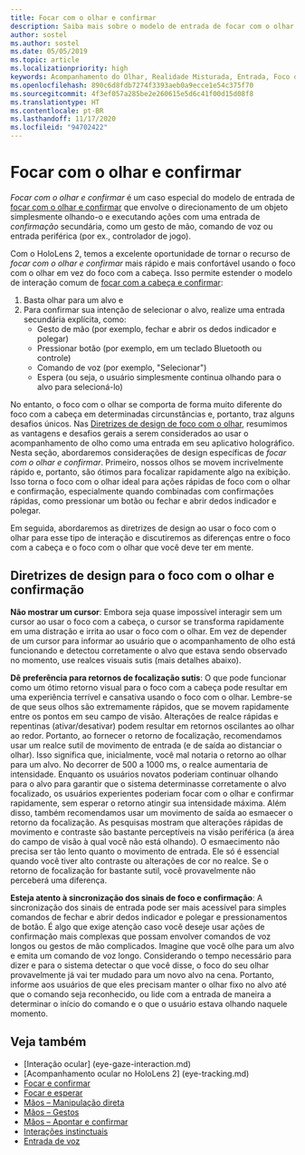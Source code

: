 ```yaml
---
title: Focar com o olhar e confirmar
description: Saiba mais sobre o modelo de entrada de focar com o olhar e confirmar, um tipo de focar e confirmar em que focar é olhar para um objeto.
author: sostel
ms.author: sostel
ms.date: 05/05/2019
ms.topic: article
ms.localizationpriority: high
keywords: Acompanhamento do Olhar, Realidade Misturada, Entrada, Foco do Olhar, Direcionamento de Foco, HoloLens 2, Seleção baseada no Olhar, headset de realidade misturada, headset do windows mixed reality, headset de realidade virtual, HoloLens, MRTK, Kit de Ferramentas de Realidade Misturada, foco
ms.openlocfilehash: 890c6d8fdb7274f3393aeb0a9ecce1e54c375f70
ms.sourcegitcommit: 4f3ef057a285be2e260615e5d6c41f00d15d08f8
ms.translationtype: HT
ms.contentlocale: pt-BR
ms.lasthandoff: 11/17/2020
ms.locfileid: "94702422"
---
```

# <a name="eye-gaze-and-commit"></a>Focar com o olhar e confirmar
_Focar com o olhar e confirmar_ é um caso especial do modelo de entrada de [focar com o olhar e confirmar](gaze-and-commit.md) que envolve o direcionamento de um objeto simplesmente olhando-o e executando ações com uma entrada de _confirmação_ secundária, como um gesto de mão, comando de voz ou entrada periférica (por ex., controlador de jogo). 

Com o HoloLens 2, temos a excelente oportunidade de tornar o recurso de _focar com o olhar e confirmar_ mais rápido e mais confortável usando o foco com o olhar em vez do foco com a cabeça. Isso permite estender o modelo de interação comum de [focar com a cabeça e confirmar](gaze-and-commit.md): 
1. Basta olhar para um alvo e 
2. Para confirmar sua intenção de selecionar o alvo, realize uma entrada secundária explícita, como:  
   - Gesto de mão (por exemplo, fechar e abrir os dedos indicador e polegar)
   - Pressionar botão (por exemplo, em um teclado Bluetooth ou controle)
   - Comando de voz (por exemplo, "Selecionar")
   - Espera (ou seja, o usuário simplesmente continua olhando para o alvo para selecioná-lo)

No entanto, o foco com o olhar se comporta de forma muito diferente do foco com a cabeça em determinadas circunstâncias e, portanto, traz alguns desafios únicos. Nas [Diretrizes de design de foco com o olhar](eye-tracking.md), resumimos as vantagens e desafios gerais a serem considerados ao usar o acompanhamento de olho como uma entrada em seu aplicativo holográfico. Nesta seção, abordaremos considerações de design específicas de _focar com o olhar e confirmar_.
Primeiro, nossos olhos se movem incrivelmente rápido e, portanto, são ótimos para focalizar rapidamente algo na exibição. Isso torna o foco com o olhar ideal para ações rápidas de foco com o olhar e confirmação, especialmente quando combinadas com confirmações rápidas, como pressionar um botão ou fechar e abrir dedos indicador e polegar.
   
Em seguida, abordaremos as diretrizes de design ao usar o foco com o olhar para esse tipo de interação e discutiremos as diferenças entre o foco com a cabeça e o foco com o olhar que você deve ter em mente.

## <a name="design-guidelines-for-eye-gaze-and-commit"></a>Diretrizes de design para o foco com o olhar e confirmação

**Não mostrar um cursor**: Embora seja quase impossível interagir sem um cursor ao usar o foco com a cabeça, o cursor se transforma rapidamente em uma distração e irrita ao usar o foco com o olhar. Em vez de depender de um cursor para informar ao usuário que o acompanhamento de olho está funcionando e detectou corretamente o alvo que estava sendo observado no momento, use realces visuais sutis (mais detalhes abaixo).

**Dê preferência para retornos de focalização sutis**: O que pode funcionar como um ótimo retorno visual para o foco com a cabeça pode resultar em uma experiência terrível e cansativa usando o foco com o olhar. Lembre-se de que seus olhos são extremamente rápidos, que se movem rapidamente entre os pontos em seu campo de visão. Alterações de realce rápidas e repentinas (ativar/desativar) podem resultar em retornos oscilantes ao olhar ao redor. Portanto, ao fornecer o retorno de focalização, recomendamos usar um realce sutil de movimento de entrada (e de saída ao distanciar o olhar). Isso significa que, inicialmente, você mal notaria o retorno ao olhar para um alvo. No decorrer de 500 a 1000 ms, o realce aumentaria de intensidade. Enquanto os usuários novatos poderiam continuar olhando para o alvo para garantir que o sistema determinasse corretamente o alvo focalizado, os usuários experientes poderiam focar com o olhar e confirmar rapidamente, sem esperar o retorno atingir sua intensidade máxima. Além disso, também recomendamos usar um movimento de saída ao esmaecer o retorno da focalização. As pesquisas mostram que alterações rápidas de movimento e contraste são bastante perceptíveis na visão periférica (a área do campo de visão à qual você não está olhando).
O esmaecimento não precisa ser tão lento quanto o movimento de entrada. Ele só é essencial quando você tiver alto contraste ou alterações de cor no realce. Se o retorno de focalização for bastante sutil, você provavelmente não perceberá uma diferença.

**Esteja atento à sincronização dos sinais de foco e confirmação**: A sincronização dos sinais de entrada pode ser mais acessível para simples comandos de fechar e abrir dedos indicador e polegar e pressionamentos de botão. É algo que exige atenção caso você deseje usar ações de confirmação mais complexas que possam envolver comandos de voz longos ou gestos de mão complicados. Imagine que você olhe para um alvo e emita um comando de voz longo. Considerando o tempo necessário para dizer e para o sistema detectar o que você disse, o foco do seu olhar provavelmente já vai ter mudado para um novo alvo na cena. Portanto, informe aos usuários de que eles precisam manter o olhar fixo no alvo até que o comando seja reconhecido, ou lide com a entrada de maneira a determinar o início do comando e o que o usuário estava olhando naquele momento.

## <a name="see-also"></a>Veja também
* [Interação ocular] (eye-gaze-interaction.md)
* [Acompanhamento ocular no HoloLens 2] (eye-tracking.md)
* [Focar e confirmar](gaze-and-commit.md)
* [Focar e esperar](gaze-and-dwell.md)
* [Mãos – Manipulação direta](direct-manipulation.md)
* [Mãos – Gestos](gaze-and-commit.md#composite-gestures)
* [Mãos – Apontar e confirmar](point-and-commit.md)
* [Interações instinctuais](interaction-fundamentals.md)
* [Entrada de voz](voice-input.md)
